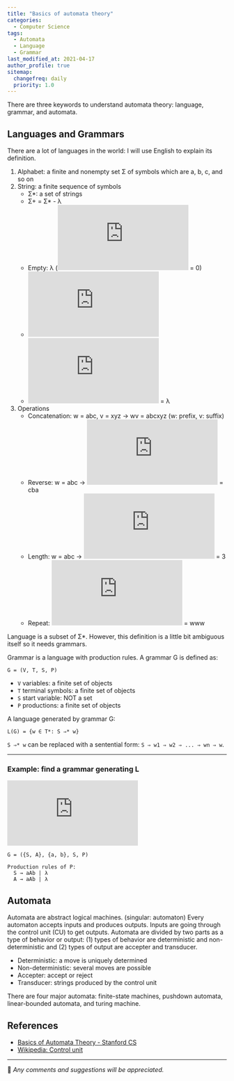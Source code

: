 ```yaml
---
title: "Basics of automata theory"
categories:
  - Computer Science
tags:
  - Automata
  - Language
  - Grammar
last_modified_at: 2021-04-17
author_profile: true
sitemap:
  changefreq: daily
  priority: 1.0
---
```


There are three keywords to understand automata theory: language, grammar, and automata.<br/>

## Languages and Grammars

There are a lot of languages in the world: I will use English to explain its definition.
1. Alphabet: a finite and nonempty set Σ of symbols which are a, b, c, and so on
2. String: a finite sequence of symbols
    - Σ*: a set of strings
    - Σ+ = Σ* - λ
    - Empty: λ (![lambda length](https://latex.codecogs.com/gif.latex?%5Cfn_jvn%20%5Csmall%20%7C%5Clambda%7C) = 0)
    - ![](https://latex.codecogs.com/gif.latex?%5Cfn_jvn%20%5Csmall%20w%20%3D%20w%5Clambda%20%3D%20%5Clambda%20w)
    - ![](https://latex.codecogs.com/gif.latex?%5Cfn_jvn%20%5Csmall%20w%5E0) = λ
3. Operations
    - Concatenation: w = abc, v = xyz → wv = abcxyz (w: prefix, v: suffix)
    - Reverse: w = abc → ![](https://latex.codecogs.com/gif.latex?%5Cfn_jvn%20%5Csmall%20w%5ER) = cba
    - Length: w = abc → ![](https://latex.codecogs.com/gif.latex?%5Cfn_jvn%20%5Csmall%20%7Cw%7C) = 3
    - Repeat: ![](https://latex.codecogs.com/gif.latex?%5Cfn_jvn%20%5Csmall%20w%5E3) = www

Language is a subset of Σ*.
However, this definition is a little bit ambiguous itself so it needs grammars.<br/>

Grammar is a language with production rules. A grammar G is defined as:
```
G = (V, T, S, P)
```
- `V` variables: a finite set of objects
- `T` terminal symbols: a finite set of objects
- `S` start variable: NOT a set
- `P` productions: a finite set of objects

A language generated by grammar G:
```
L(G) = {w ∈ T*: S ⇒* w}
```
`S ⇒* w` can be replaced with a sentential form: `S ⇒ w1 ⇒ w2 ⇒ ... ⇒ wn ⇒ w`.

---

### Example: find a grammar generating L

![L](https://latex.codecogs.com/gif.latex?%5Cfn_jvn%20%5Csmall%20L%20%3D%20%5C%7Ba%5Enb%5En%3A%20n%5Cgeq%200%5C%7D)

```
G = ({S, A}, {a, b}, S, P)

Production rules of P:
  S → aAb | λ
  A → aAb | λ
```

## Automata 

Automata are abstract logical machines. (singular: automaton)
Every automaton accepts inputs and produces outputs.
Inputs are going through the control unit (CU) to get outputs.
Automata are divided by two parts as a type of behavior or output:
(1) types of behavior are deterministic and non-deterministic and (2) types of output are accepter and transducer.
- Deterministic: a move is uniquely determined
- Non-deterministic: several moves are possible
- Accepter: accept or reject
- Transducer: strings produced by the control unit

There are four major automata: finite-state machines,
pushdown automata,
linear-bounded automata,
and turing machine.

## References

- [Basics of Automata Theory - Stanford CS](https://cs.stanford.edu/people/eroberts/courses/soco/projects/2004-05/automata-theory/basics.html)
- [Wikipedia: Control unit](https://en.wikipedia.org/wiki/Control_unit)

---

💬 _Any comments and suggestions will be appreciated._
